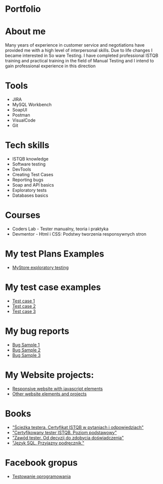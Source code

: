 # Portfolio


# About me
Many years of experience in customer service and negotiations have provided me with a high level of
interpersonal skills. Due to life changes I became interested in So ware Testing. I have completed
professional ISTQB training and practical training in the field of Manual Testing and I intend to gain
professional experience in this direction

# Tools
- JIRA
- MySQL Workbench
- SoapUI
- Postman
- VisualCode
- Git

# Tech skills
- ISTQB knowledge
- Software testing
- DevTools
- Creating Test Cases
- Reporting bugs
- Soap and API basics
- Exploratory tests
- Databases basics

# Courses
- Coders Lab - Tester manualny, teoria i praktyka
- Devmentor - Html i CSS: Podstwy tworzenia responsywnych stron 

# My test Plans Examples
  - [MyStore exploratory testing](https://drive.google.com/file/d/1e58ih6BMryFCxy7y7n9_W5nRyUJOk2FR/view?usp=sharing)
# My test case examples
- [Test case 1](https://drive.google.com/file/d/1oGZ4jsB7uYDqa8V7kIJbV7TKnaEUerXd/view?usp=sharing)
- [Test case 2](https://drive.google.com/file/d/1jB0SMRYpdn9vJL3pMml3wI9JP1VosAWh/view?usp=sharing)
- [Test case 3](https://drive.google.com/file/d/1pNFjxveW90WhWk8MWvhzRxierf9ft_am/view?usp=sharing)

# My bug reports
- [Bug Sample 1](https://drive.google.com/file/d/1V74Om3bFXUVYOmYEqK10_ZMdvT1CNdda/view?usp=sharing)
- [Bug Sample 2](https://drive.google.com/file/d/19VulKn1XqxHqwAq7JhYjGqeeawhQKhze/view?usp=sharing)
- [Bug Sample 3](https://drive.google.com/file/d/1AiYehWwOfsfcKSP5WXBumANNz5Bw8Yzp/view?usp=sharing)
# My Website projects:
- [Responsive website with javascript elements](https://github.com/PrzemekHytros/Responsywna-strona-internetowa)
- [Other website elements and projects](https://github.com/PrzemekHytros/Projekty-HTML-i-CSS/tree/master)

# Books
- ["Ścieżka testera. Certyfikat ISTQB w pytaniach i odpowiedziach"](https://helion.pl/ksiazki/sciezka-testera-certyfikat-istqb-w-pytaniach-i-odpowiedziach-rafal-podraza,istqbw.htm#format/d)
- ["Certyfikowany tester ISTQB. Poziom podstawowy"](https://ksiegarnia.pwn.pl/Zawod-tester.-Od-decyzji-do-zdobycia-doswiadczenia,743423772,p.html)
- ["Zawód tester. Od decyzji do zdobycia doświadczenia"](https://ksiegarnia.pwn.pl/Zawod-tester.-Od-decyzji-do-zdobycia-doswiadczenia,743423772,p.html)
- ["Język SQL. Przyjazny podręcznik."](https://helion.pl/ksiazki/jezyk-sql-przyjazny-podrecznik-wydanie-ii-larry-rockoff,jsqlp2.htm#format/e)

# Facebook gropus
- [Testowanie oprogramowania](https://www.facebook.com/groups/141683635854223)
